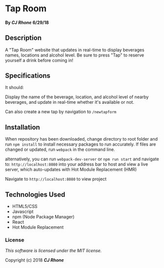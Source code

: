 # Tap Room #

#### By _**CJ Rhone**_ 6/29/18


## Description ##

A "Tap Room" website that updates in real-time to display beverages names, locations and alcohol level. Be sure to press "Tap" to reserve yourself a drink before coming in!

## Specifications ##
It should:

Display the name of the beverage, location, and alcohol level of nearby beverages, and update in real-time whether it's available or not.

Can also create a new tap by navigation to `/newtapform`

## Installation

When repository has been downloaded, change directory to root folder and run `npm install` to install necessary packages to run accurately. If files are changed or updated, run `webpack` in the command line.

alternatively, you can run `webpack-dev-server` or `npm run start` and navigate to: `http://localhost:8080` into your address bar to host and view a live server, which auto-updates with Hot Module Replacement (HMR)   

Navigate to `http://localhost:8080` to view project  

## Technologies Used
* HTML5/CSS
* Javascript
* npm (Node Package Manager)
* React
* Hot Module Replacement


### License

*This software is licensed under the MIT license.*

Copyright (c) 2018 **_CJ Rhone_**

